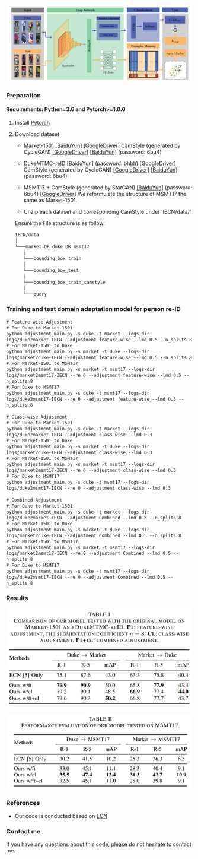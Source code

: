 ![](imgs/framework.png)


### Preparation

#### Requirements: Python=3.6 and Pytorch>=1.0.0

1. Install [Pytorch](http://pytorch.org/)

2. Download dataset

   - Market-1501 [[BaiduYun]](http://pan.baidu.com/s/1ntIi2Op) [[GoogleDriver]](https://drive.google.com/file/d/0B8-rUzbwVRk0c054eEozWG9COHM/view?usp=sharing) CamStyle (generated by CycleGAN) [[GoogleDriver]](https://drive.google.com/open?id=1klY3nBS2sD4pxcyUbSlhtfTk9ButMNW1) [[BaiduYun]](https://pan.baidu.com/s/1NHv1UfI9bKo1XrDx8g70ow) (password: 6bu4)
   
   - DukeMTMC-reID [[BaiduYun]](https://pan.baidu.com/s/1jS0XM7Var5nQGcbf9xUztw) (password: bhbh) [[GoogleDriver]](https://drive.google.com/open?id=1jjE85dRCMOgRtvJ5RQV9-Afs-2_5dY3O) CamStyle (generated by CycleGAN) [[GoogleDriver]](https://drive.google.com/open?id=1tNc-7C3mpSFa_xOti2PmUVXTEiqmJlUI) [[BaiduYun]](https://pan.baidu.com/s/1NHv1UfI9bKo1XrDx8g70ow) (password: 6bu4)
   
   - MSMT17 + CamStyle (generated by StarGAN) [[BaiduYun]](https://pan.baidu.com/s/1NHv1UfI9bKo1XrDx8g70ow) (password: 6bu4) [[GoogleDriver]](https://drive.google.com/open?id=11I7p0Dr-TCC9TnvY8rWp0B47gCB3K0T4) We reformulate the structure of MSMT17 the same as Market-1501.
   
   - Unzip each dataset and corresponding CamStyle under 'IECN/data/'
   
   Ensure the File structure is as follow:
   
   ```
   IECN/data    
   │
   └───market OR duke OR msmt17
      │   
      └───bounding_box_train
      │   
      └───bounding_box_test
      │   
      └───bounding_box_train_camstyle
      | 
      └───query
   ```

### Training and test domain adaptation model for person re-ID

  ```Shell
  # Feature-wise Adjustment
  # For Duke to Market-1501
  python adjustment_main.py -s duke -t market --logs-dir logs/duke2market-IECN --adjustment feature-wise --lmd 0.5 --n_splits 8
  # For Market-1501 to Duke
  python adjustment_main.py -s market -t duke --logs-dir logs/market2duke-IECN --adjustment feature-wise --lmd 0.5 --n_splits 8 
  # For Market-1501 to MSMT17
  python adjustment_main.py -s market -t msmt17 --logs-dir logs/market2msmt17-IECN --re 0 --adjustment feature-wise --lmd 0.5 --n_splits 8 
  # For Duke to MSMT17
  python adjustment_main.py -s duke -t msmt17 --logs-dir logs/duke2msmt17-IECN --re 0 --adjustment feature-wise --lmd 0.5 --n_splits 8
  
  # Class-wise Adjustment
  # For Duke to Market-1501
  python adjustment_main.py -s duke -t market --logs-dir logs/duke2market-IECN --adjustment class-wise --lmd 0.3
  # For Market-1501 to Duke
  python adjustment_main.py -s market -t duke --logs-dir logs/market2duke-IECN --adjustment class-wise --lmd 0.3
  # For Market-1501 to MSMT17
  python adjustment_main.py -s market -t msmt17 --logs-dir logs/market2msmt17-IECN --re 0 --adjustment class-wise --lmd 0.3
  # For Duke to MSMT17
  python adjustment_main.py -s duke -t msmt17 --logs-dir logs/duke2msmt17-IECN --re 0 --adjustment class-wise --lmd 0.3
  
  # Combined Adjustment
  # For Duke to Market-1501
  python adjustment_main.py -s duke -t market --logs-dir logs/duke2market-IECN --adjustment Combined --lmd 0.5 --n_splits 8
  # For Market-1501 to Duke
  python adjustment_main.py -s market -t duke --logs-dir logs/market2duke-IECN --adjustment Combined --lmd 0.5 --n_splits 8
  # For Market-1501 to MSMT17
  python adjustment_main.py -s market -t msmt17 --logs-dir logs/market2msmt17-IECN --re 0 --adjustment Combined --lmd 0.5 --n_splits 8
  # For Duke to MSMT17
  python adjustment_main.py -s duke -t msmt17 --logs-dir logs/duke2msmt17-IECN --re 0 --adjustment Combined --lmd 0.5 --n_splits 8
  ```


### Results

![](imgs/market_duke.png) 

![](imgs/msmt17.png)

       
### References

- Our code is conducted based on [ECN](https://github.com/zhunzhong07/ECN)


### Contact me

If you have any questions about this code, please do not hesitate to contact me.


